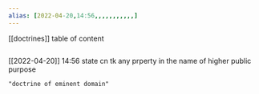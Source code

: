 ```yaml
---
alias: [2022-04-20,14:56,,,,,,,,,,,]
---
```

[[doctrines]]
table of content
```toc
```

[[2022-04-20]] 14:56
state cn tk any prperty in the name of higher public purpose
```query
"doctrine of eminent domain"
```